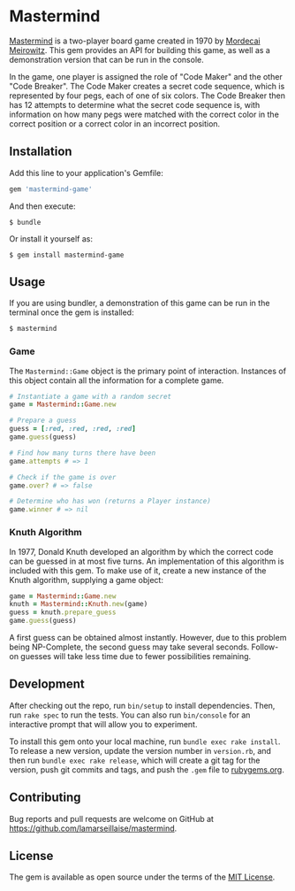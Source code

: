 # Mastermind

[Mastermind](https://en.wikipedia.org/wiki/Mastermind_(board_game)) is a two-player board game created in 1970 by [Mordecai Meirowitz](https://en.wikipedia.org/wiki/Mordecai_Meirowitz). This gem provides an API for building this game, as well as a demonstration version that can be run in the console.

In the game, one player is assigned the role of "Code Maker" and the other "Code Breaker". The Code Maker creates a secret code sequence, which is represented by four pegs, each of one of six colors. The Code Breaker then has 12 attempts to determine what the secret code sequence is, with information on how many pegs were matched with the correct color in the correct position or a correct color in an incorrect position.

## Installation

Add this line to your application's Gemfile:

```ruby
gem 'mastermind-game'
```

And then execute:

    $ bundle

Or install it yourself as:

    $ gem install mastermind-game

## Usage

If you are using bundler, a demonstration of this game can be run in the terminal once the gem is installed:

```bash
$ mastermind
```

### Game

The `Mastermind::Game` object is the primary point of interaction. Instances of this object contain all the information for a complete game.

```ruby
# Instantiate a game with a random secret
game = Mastermind::Game.new

# Prepare a guess
guess = [:red, :red, :red, :red]
game.guess(guess)

# Find how many turns there have been
game.attempts # => 1

# Check if the game is over
game.over? # => false

# Determine who has won (returns a Player instance)
game.winner # => nil
```

### Knuth Algorithm

In 1977, Donald Knuth developed an algorithm by which the correct code can be guessed in at most five turns. An implementation of this algorithm is included with this gem. To make use of it, create a new instance of the Knuth algorithm, supplying a game object:

```ruby
game = Mastermind::Game.new
knuth = Mastermind::Knuth.new(game)
guess = knuth.prepare_guess
game.guess(guess)
```

A first guess can be obtained almost instantly. However, due to this problem being NP-Complete, the second guess may take several seconds. Follow-on guesses will take less time due to fewer possibilities remaining.

## Development

After checking out the repo, run `bin/setup` to install dependencies. Then, run `rake spec` to run the tests. You can also run `bin/console` for an interactive prompt that will allow you to experiment.

To install this gem onto your local machine, run `bundle exec rake install`. To release a new version, update the version number in `version.rb`, and then run `bundle exec rake release`, which will create a git tag for the version, push git commits and tags, and push the `.gem` file to [rubygems.org](https://rubygems.org).

## Contributing

Bug reports and pull requests are welcome on GitHub at https://github.com/lamarseillaise/mastermind.


## License

The gem is available as open source under the terms of the [MIT License](http://opensource.org/licenses/MIT).
